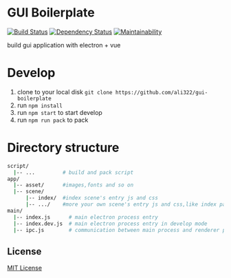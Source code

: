 # GUI Boilerplate

[![Build Status](https://travis-ci.org/ali322/gui-boilerplate.svg?branch=master)](https://travis-ci.org/ali322/gui-boilerplate)
[![Dependency Status](https://gemnasium.com/badges/github.com/ali322/gui-boilerplate.svg)](https://gemnasium.com/github.com/ali322/gui-boilerplate)
[![Maintainability](https://api.codeclimate.com/v1/badges/ba09b7efe52888308abc/maintainability)](https://codeclimate.com/github/ali322/ssr-boilerplate/maintainability)

build gui application with electron + vue

Develop
===
1. clone to your local disk `git clone https://github.com/ali322/gui-boilerplate`
2. run `npm install`
3. run `npm start` to start develop
4. run `npm run pack` to pack


Directory structure
===

```sh
script/
  |-- ...         # build and pack script
app/
  |-- asset/      #images,fonts and so on
  |-- scene/
      |-- index/  #index scene's entry js and css
      |-- .../    #more your own scene's entry js and css,like index page
main/
  |-- index.js      # main electron process entry
  |-- index.dev.js  # main electron process entry in develop mode
  |-- ipc.js        # communication between main process and renderer process
```

## License

[MIT License](http://en.wikipedia.org/wiki/MIT_License)